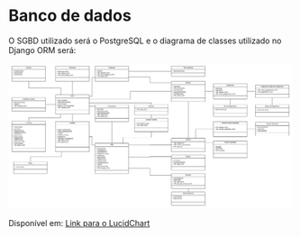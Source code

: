 # Banco de dados

O SGBD utilizado será o PostgreSQL e o diagrama de classes utilizado no Django ORM será:


![alt text](assets/diagrama-classes.png "Diagrama de classes")


Disponível em:
[Link para o LucidChart](https://www.lucidchart.com/documents/edit/ce068490-1548-49e1-b1ef-bcba4cc8e984/0)
